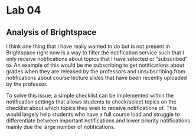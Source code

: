 # Lab 04

## Analysis of Brightspace
I think one thing that I have really wanted to do but is not present in Brightspace right now is a way to filter the notification service such that I only receive notifications about topics that I have selected or “subscribed” to. An example of this would be me subscribing to get notifications about grades when they are released by the professors and unsubscribing from notifications about course lecture slides that have been recently uploaded by the professor.

To solve this issue, a simple checklist can be implemented within the notification settings that allows students to check/select topics on the checklist about which topics they wish to receive notifications of. This would largely help students who have a full course load and struggle to differentiate between important notifications and lower priority notifications mainly due the large number of notifications.